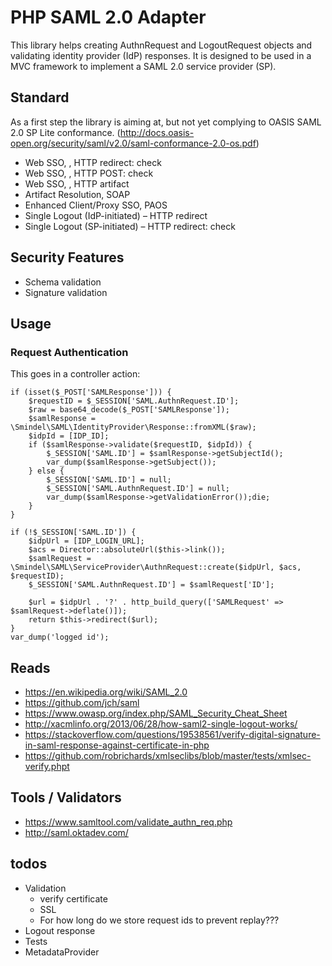 # PHP SAML 2.0 Adapter

This library helps creating AuthnRequest and LogoutRequest objects and validating identity provider (IdP) responses. It is designed to be used in a MVC framework to implement a SAML 2.0 service provider (SP).

## Standard

As a first step the library is aiming at, but not yet complying to OASIS SAML 2.0 SP Lite conformance. (http://docs.oasis-open.org/security/saml/v2.0/saml-conformance-2.0-os.pdf)

- Web SSO, <AuthnRequest>, HTTP redirect: check
- Web SSO, <Response>, HTTP POST: check
- Web SSO, <Response>, HTTP artifact
- Artifact Resolution, SOAP
- Enhanced Client/Proxy SSO, PAOS
- Single Logout (IdP-initiated) – HTTP redirect
- Single Logout (SP-initiated) – HTTP redirect: check

## Security Features

- Schema validation
- Signature validation

## Usage

### Request Authentication

This goes in a controller action:

    if (isset($_POST['SAMLResponse'])) {
        $requestID = $_SESSION['SAML.AuthnRequest.ID'];
        $raw = base64_decode($_POST['SAMLResponse']);
        $samlResponse = \Smindel\SAML\IdentityProvider\Response::fromXML($raw);
        $idpId = [IDP_ID];
        if ($samlResponse->validate($requestID, $idpId)) {
            $_SESSION['SAML.ID'] = $samlResponse->getSubjectId();
            var_dump($samlResponse->getSubject());
        } else {
            $_SESSION['SAML.ID'] = null;
            $_SESSION['SAML.AuthnRequest.ID'] = null;
            var_dump($samlResponse->getValidationError());die;
        }
    }

    if (!$_SESSION['SAML.ID']) {
        $idpUrl = [IDP_LOGIN_URL];
        $acs = Director::absoluteUrl($this->link());
        $samlRequest = \Smindel\SAML\ServiceProvider\AuthnRequest::create($idpUrl, $acs, $requestID);
        $_SESSION['SAML.AuthnRequest.ID'] = $samlRequest['ID'];

        $url = $idpUrl . '?' . http_build_query(['SAMLRequest' => $samlRequest->deflate()]);
        return $this->redirect($url);
    }
    var_dump('logged id');

## Reads

- https://en.wikipedia.org/wiki/SAML_2.0
- https://github.com/jch/saml
- https://www.owasp.org/index.php/SAML_Security_Cheat_Sheet
- http://xacmlinfo.org/2013/06/28/how-saml2-single-logout-works/
- https://stackoverflow.com/questions/19538561/verify-digital-signature-in-saml-response-against-certificate-in-php
- https://github.com/robrichards/xmlseclibs/blob/master/tests/xmlsec-verify.phpt

## Tools / Validators

- https://www.samltool.com/validate_authn_req.php
- http://saml.oktadev.com/

## todos

- Validation
    * verify certificate
    * SSL
    * For how long do we store request ids to prevent replay???
- Logout response
- Tests
- MetadataProvider
